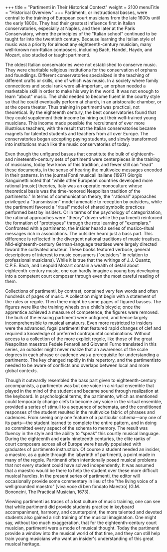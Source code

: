 +++
title = "Partimenti in Their Historical Context"
weight = 2100
menuTitle = "Historical Overview"
+++
Partimenti, or instructional basses, were central to the training of European court musicians from the late 1600s until the early 1800s. They had their greatest influence first in Italian conservatories, especially at Naples, and then later at the Paris Conservatory, where the principles of the "Italian school" continued to be taught far into the twentieth century. Because learning the Italian style of music was a priority for almost any eighteenth-century musician, many well-known non-Italian composers, including Bach, Handel, Haydn, and Mozart, also studied or taught partimenti.

The oldest Italian conservatories were not established to conserve music. They were charitable religious institutions for the conservation of orphans and foundlings. Different conservatories specialized in the teaching of different crafts or skills, one of which was music. In a society where family connections and social rank were all-important, an orphan needed a marketable skill in order to make his way in the world. It was not enough to learn "about" music. The child needed to become fluent in the courtly style so that he could eventually perform at church, in an aristocratic chamber, or at the opera theater. Thus training in partimenti was practical, not theoretical. By the eighteenth century, the best conservatories found that they could supplement their income by hiring out their well-trained young musicians. This income made possible the recruitment of ever more illustrious teachers, with the result that the Italian conservatories became magnets for talented students and teachers from all over Europe. The conservatories began accepting paying students, and slowly transformed into institutions much like the music conservatories of today.

Even though the unfigured basses that constitute the bulk of eighteenth- and nineteenth-century sets of partimenti were centerpieces in the training of musicians, today few know of this tradition, and fewer still can "read" these documents, in the sense of hearing the multivoice messages encoded in their patterns. In the journal Fonti musicali italiane (1997) Giorgio Sanguinetti noted that "while other European countries developed more rational [music] theories, Italy was an operatic monoculture whose theoretical basis was the time-honored Neapolitan tradition of the partimento." In terms of communication theory, the "rational" approaches privileged a "transmission" model amenable to reception by outsiders, while the partimenti favored a "ritual" model of shared symbolic practices performed best by insiders. Or in terms of the psychology of categorization, the rational approaches were "theory" driven while the partimenti reinforced the formation of "prototypes" through the rote learning of "exemplars." Confronted with a partimento, the insider heard a series of musico-ritual messages rich in associations. The outsider heard just a bass part. This difference is reflected in the divergent national traditions of music treatises. Mid-eighteenth-century German-language treatises were largely directed toward the cultivated amateur. These books featured verbose, general descriptions of interest to music consumers ("outsiders" in relation to professional musicians). While it is true that the writings of J.J. Quantz, C.P.E. Bach, and Leopold Mozart contain a wealth of detail about eighteenth-century music, one can hardly imagine a young boy developing into a competent court composer through even the most careful reading of them.

Collections of partimenti, by contrast, contained very few words and often hundreds of pages of music. A collection might begin with a statement of the rules or regole. Then there might be some pages of figured basses. The figures were like the training wheels on a child's bicycle; once the apprentice achieved a measure of competence, the figures were removed. The bulk of the ensuing partimenti were unfigured, and hence largely incomprehensible to musical amateurs. Even more restricted to insiders were the advanced, fugal partimenti that featured rapid changes of clef and required a knowledge of preferred contrapuntal combinations. Without access to a collection of the more explicit regole, like those of the great Neapolitan maestros Fedele Fenaroli and Giovanni Furno translated in this series, an outsider might never realize that an awareness of the scale degrees in each phrase or cadence was a prerequisite for understanding a partimento. The key changed rapidly in this repertory, and the partimentisto needed to be aware of conflicts and overlaps between local and more global contexts.

Though it outwardly resembled the bass part given to eighteenth-century accompanists, a partimento was but one voice in a virtual ensemble that played in the mind of the student and became sound through realization at the keyboard. In psychological terms, the partimento, which as mentioned could temporarily change clefs to become any voice in the virtual ensemble, provided a series of stimuli to a sequence of schemata, and the conditioned responses of the student resulted in the multivoice fabric of phrases and cadences. From seeing only one feature of a particular schema—any one of its parts—the student learned to complete the entire pattern, and in doing so committed every aspect of the schema to memory. The result was fluency in the style and the ability to “speak” this courtly musical language. During the eighteenth and early nineteenth centuries, the elite ranks of court composers across all of Europe were heavily populated with graduates of partimento instruction.
Of course a student needed an insider, a maestro, as a guide through the labyrinth of partimenti, a point made in many of the regole. Partimenti often intentionally posed musical problems that not every student could have solved independently. It was assumed that a maestro would be there to help the student over these more difficult musical hurdles. In the present series of partimenti, the editor will occasionally provide some commentary in lieu of the "the living voice of a well grounded maestro" [viva voce di ben fondato Maestro] (G.M. Bononcini, The Practical Musician, 1673).

Viewing partimenti as traces of a lost culture of music training, one can see that while partimenti did provide students practice in keyboard accompaniment, harmony, and counterpoint, the more talented and devoted students also gained a rich training of the musical imagination. One might say, without too much exaggeration, that for the eighteenth-century court musician, partimenti were a mode of musical thought. Today the partimenti provide a window into the musical world of that time, and they can still help train young musicians who want an insider's understanding of this great musical heritage.
